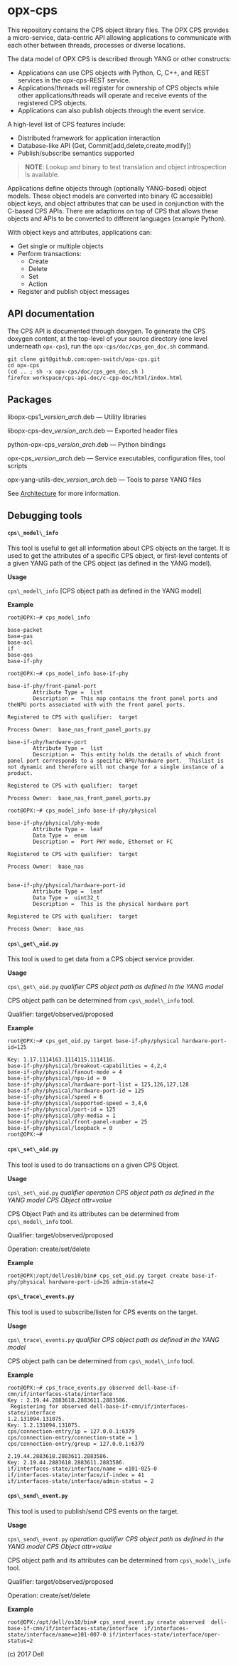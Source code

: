 # opx-cps
This repository contains the CPS object library files. The OPX CPS provides a micro-service, data-centric API allowing applications to communicate with each other between threads, processes or diverse locations.

The data model of OPX CPS is described through YANG or other constructs:
- Applications can use CPS objects with Python, C, C++, and REST services in the opx-cps-REST service. 
- Applications/threads will register for ownership of CPS objects while other applications/threads will operate and receive events of the registered CPS objects. 
- Applications can also publish objects through the event service.

A high-level list of CPS features include:
- Distributed framework for application interaction
- Database-like API (Get, Commit[add,delete,create,modify])
- Publish/subscribe semantics supported

> **NOTE**: Lookup and binary to text translation and object introspection is available.

Applications define objects through (optionally YANG-based) object models. These object models are converted into binary (C accessible) object keys, and object attributes that can be used in conjunction with the C-based CPS APIs. There are adaptions on top of CPS that allows these objects and APIs to be converted to different languages (example Python).

With object keys and attributes, applications can:
- Get single or multiple objects
- Perform transactions:
   - Create
   - Delete
   - Set
   - Action
- Register and publish object messages

## API documentation
The CPS API is documented through doxygen. To generate the CPS doxygen content, at the top-level of your source directory (one level underneath `opx-cps`), run the `opx-cps/doc/cps_gen_doc.sh` command.  
    
    git clone git@github.com:open-switch/opx-cps.git
    cd opx-cps
    (cd .. ; sh -x opx-cps/doc/cps_gen_doc.sh )
    firefox workspace/cps-api-doc/c-cpp-doc/html/index.html

## Packages
libopx-cps1\_*version*\_*arch*.deb — Utility libraries

libopx-cps-dev\_*version*\_*arch*.deb — Exported header files

python-opx-cps\_*version*\_*arch*.deb — Python bindings

opx-cps\_*version*\_*arch*.deb — Service executables, configuration files, tool scripts 

opx-yang-utils-dev\_*version*\_*arch*.deb — Tools to parse YANG files

See [Architecture](https://github.com/open-switch/opx-docs/wiki/Architecture) for more information.

## Debugging tools

#### `cps\_model\_info` 
This tool is useful to get all information about CPS objects on the target. It is used to get the attributes of a specific CPS object, or first-level contents of a given YANG path of the CPS object (as defined in the YANG model).

**Usage**

`cps\_model\_info` [CPS object path as defined in the YANG model]

**Example**

```
root@OPX:~# cps_model_info

base-packet
base-pas
base-acl
if
base-qos
base-if-phy
```

```
root@OPX:~# cps_model_info base-if-phy

base-if-phy/front-panel-port
        Attribute Type =  list
        Description =  This map contains the front panel ports and theNPU ports associated with with the front panel ports.

Registered to CPS with qualifier:  target

Process Owner:  base_nas_front_panel_ports.py

base-if-phy/hardware-port
        Attribute Type =  list
        Description =  This entity holds the details of which front panel port corresponds to a specific NPU/hardware port.  Thislist is not dynamic and therefore will not change for a single instance of a product.

Registered to CPS with qualifier:  target

Process Owner:  base_nas_front_panel_ports.py
```

```
root@OPX:~# cps_model_info base-if-phy/physical

base-if-phy/physical/phy-mode
        Attribute Type =  leaf
        Data Type =  enum
        Description =  Port PHY mode, Ethernet or FC

Registered to CPS with qualifier:  target

Process Owner:  base_nas


base-if-phy/physical/hardware-port-id
        Attribute Type =  leaf
        Data Type =  uint32_t
        Description =  This is the physical hardware port

Registered to CPS with qualifier:  target

Process Owner:  base_nas
```

#### `cps\_get\_oid.py`

This tool is used to get data from a CPS object service provider.

**Usage**

`cps\_get\_oid.py` *qualifier* *CPS object path as defined in the YANG model*

CPS object path can be determined from `cps\_model\_info` tool.

Qualifier: target/observed/proposed

**Example**

```
root@OPX:~# cps_get_oid.py target base-if-phy/physical hardware-port-id=125

Key: 1.17.1114163.1114115.1114116.
base-if-phy/physical/breakout-capabilities = 4,2,4
base-if-phy/physical/fanout-mode = 4
base-if-phy/physical/npu-id = 0
base-if-phy/physical/hardware-port-list = 125,126,127,128
base-if-phy/physical/hardware-port-id = 125
base-if-phy/physical/speed = 6
base-if-phy/physical/supported-speed = 3,4,6
base-if-phy/physical/port-id = 125
base-if-phy/physical/phy-media = 1
base-if-phy/physical/front-panel-number = 25
base-if-phy/physical/loopback = 0
root@OPX:~#                             
```

#### `cps\_set\_oid.py`

This tool is used to do transactions on a given CPS Object.

**Usage**

`cps\_set\_oid.py` *qualifier* *operation* *CPS object path as defined in the YANG model* *CPS Object attr=value*

CPS Object Path and its attributes can be determined from `cps\_model\_info` tool.

Qualifier: target/observed/proposed

Operation: create/set/delete

**Example**

```
root@OPX:/opt/dell/os10/bin# cps_set_oid.py target create base-if-phy/physical hardware-port-id=26 admin-state=2
```

#### `cps\_trace\_events.py`

This tool is used to subscribe/listen for CPS events on the target.

**Usage**

`cps\_trace\_events.py` *qualifier* *CPS object path as defined in the YANG model*

CPS object path can be determined from `cps\_model\_info` tool.

**Example**

```
root@OPX:~# cps_trace_events.py observed dell-base-if-cmn/if/interfaces-state/interface
Key : 2.19.44.2883618.2883611.2883586.
 Registering for observed dell-base-if-cmn/if/interfaces-state/interface
1.2.131094.131075.
Key: 1.2.131094.131075.
cps/connection-entry/ip = 127.0.0.1:6379
cps/connection-entry/connection-state = 1
cps/connection-entry/group = 127.0.0.1:6379

2.19.44.2883618.2883611.2883586.
Key: 2.19.44.2883618.2883611.2883586.
if/interfaces-state/interface/name = e101-025-0
if/interfaces-state/interface/if-index = 41
if/interfaces-state/interface/admin-status = 2
```                                                     

#### `cps\_send\_event.py`

This tool is used to publish/send CPS events on the target.

**Usage**

`cps\_send\_event.py` *operation* *qualifier* *CPS object path as defined in the YANG model* *CPS Object attr=value*

CPS object path and its attributes can be determined from `cps\_model\_info` tool.

Qualifier: target/observed/proposed

Operation: create/set/delete

**Example**

```
root@OPX:/opt/dell/os10/bin# cps_send_event.py create observed  dell-base-if-cmn/if/interfaces-state/interface  if/interfaces-state/interface/name=e101-007-0 if/interfaces-state/interface/oper-status=2
```

(c) 2017 Dell
